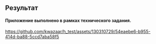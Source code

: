 ## Результат
#### Приложение выполнено в рамках технического задания. 
https://github.com/kwazaar/h_test/assets/130310729/54eaebe6-b955-414d-ba88-5ccd7aba58f5

